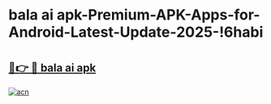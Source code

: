 # bala ai apk-Premium-APK-Apps-for-Android-Latest-Update-2025-!6habi

# <h2><a href="https://googleone.com">🔗👉 🔴 bala ai apk</a></h2>

[![acn](https://github.com/user-attachments/assets/0f9c940e-d8b0-45ae-aac7-cd30a18b3e1c)](https://googleone.com)

